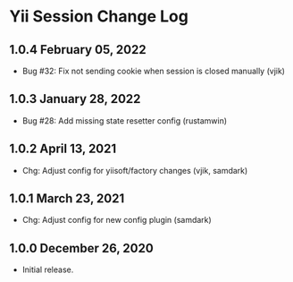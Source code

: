 # Yii Session Change Log

## 1.0.4 February 05, 2022

- Bug #32: Fix not sending cookie when session is closed manually (vjik)

## 1.0.3 January 28, 2022

- Bug #28: Add missing state resetter config (rustamwin)

## 1.0.2 April 13, 2021

- Chg: Adjust config for yiisoft/factory changes (vjik, samdark)

## 1.0.1 March 23, 2021

- Chg: Adjust config for new config plugin (samdark)

## 1.0.0 December 26, 2020

- Initial release.
